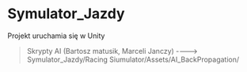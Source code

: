 # Symulator_Jazdy
Projekt uruchamia się w Unity<br />
> Skrypty AI (Bartosz matusik, Marceli Janczy) ----> Symulator_Jazdy/Racing Siumulator/Assets/AI_BackPropagation/
